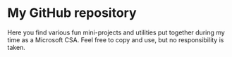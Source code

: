 # My GitHub repository
Here you find various fun mini-projects and utilities put together during my time as a Microsoft CSA.
Feel free to copy and use, but no responsibility is taken.
